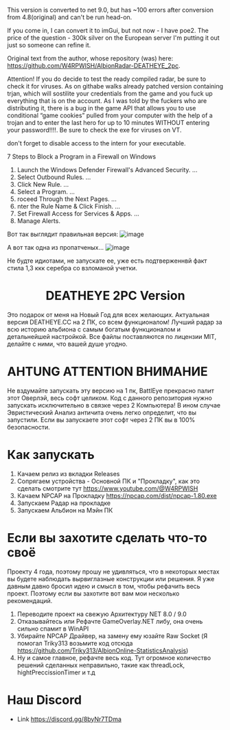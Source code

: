 This version is converted to net 9.0, but has ~100 errors after conversion from 4.8(original) and can't be run head-on.

If you come in, I can convert it to imGui, but not now - I have poe2. 
The price of the question - 300k silver on the European server
I'm putting it out just so someone can refine it.

Original text from the author, whose repository (was) here: https://github.com/W4RPWISH/AlbionRadar-DEATHEYE_2pc.

Attention! If you do decide to test the ready compiled radar, be sure to check it for viruses. As on githabe walks already patched version containing trjan, which will sostilite your credentials from the game and you fuck up everything that is on the account. 
As I was told by the fuckers who are distributing it, there is a bug in the game API that allows you to use conditional “game cookies” pulled from your computer with the help of a trojan and to enter the last hero for up to 10 minutes WITHOUT entering your password!!!!.
Be sure to check the exe for viruses on VT.

don't forget to disable access to the intern for your executable.

7 Steps to Block a Program in a Firewall on Windows
1. Launch the Windows Defender Firewall's Advanced Security. ...
2. Select Outbound Rules. ...
3. Click New Rule. ...
4. Select a Program. ...
5. roceed Through the Next Pages. ...
6. nter the Rule Name & Click Finish. ...
7. Set Firewall Access for Services & Apps. ...
8. Manage Alerts.


Вот так выглядит правильная версия:
 ![image](https://github.com/user-attachments/assets/f399950a-991f-4ecf-b286-635ea9813f03)

А вот так одна из пропатченых...
![image](https://github.com/user-attachments/assets/a50f13d1-847b-49b1-baa6-0d22ebc98cd2)

Не будте идиотами, не запускате ее, уже есть подтверженнвй факт стила 1,3 ккк серебра со взломаной учетки.

<div align="center">

# DEATHEYE 2PC Version

</div>

Это подарок от меня на Новый Год для всех желающих. Актуальная версия DEATHEYE.CC на 2 ПК, со всем функционалом!
Лучший радар за всю историю альбиона с самым богатым функционалом и детальнейшей настройкой.
Все файлы поставляются по лицензии MIT, делайте с ними, что вашей душе угодно.

# AHTUNG ATTENTION ВНИМАНИЕ

Не вздумайте запускать эту версию на 1 пк, BattlEye прекрасно палит этот Оверлэй, весь софт целиком.
Код с данного репозитория нужно запускать исключительно в связке через 2 Компьютера!
В ином случае Эвристический Анализ античита очень легко определит, что вы запустили.
Если вы запускаете этот софт через 2 ПК вы в 100% безопасности.

# Как запускать

1. Качаем релиз из вкладки Releases
2. Сопрягаем устройства - Основной ПК и "Прокладку", как это сделать смотрите тут https://www.youtube.com/@W4RPWISH
3. Качаем NPCAP на Прокладку https://npcap.com/dist/npcap-1.80.exe
4. Запускаем Радар на прокладке
5. Запускаем Альбион на Мэйн ПК

# Если вы захотите сделать что-то своё

Проекту 4 года, поэтому прошу не удивляться, что в некоторых местах вы будете наблюдать вырвиглазные конструкции или решения.
Я уже давным давно бросил идею и смысл в том, чтобы рефачить весь проект. Поэтому если вы захотите вот вам мои несколько рекомендаций.

1. Переводите проект на свежую Архитектуру NET 8.0 / 9.0
2. Отказывайтесь или Рефачте GameOverlay.NET либу, она очень сильно спамит в WinAPI
3. Убирайте NPCAP Драйвер, на замену ему юзайте Raw Socket (Я помогал Triky313 возьмите код отсюда https://github.com/Triky313/AlbionOnline-StatisticsAnalysis)
4. Ну и самое главное, рефачте весь код. Тут огромное количество решений сделанных неправильно, такие как threadLock, hightPreccissionTimer и т.д

# Наш Discord

- Link https://discord.gg/8byNr7TDma
